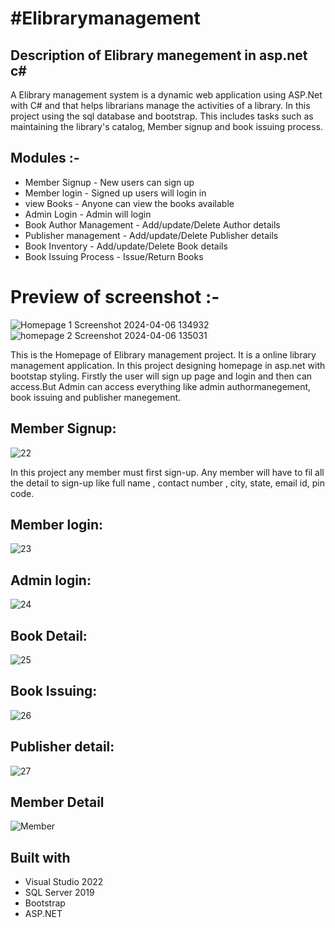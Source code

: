 # #Elibrarymanagement
## Description of Elibrary manegement in asp.net c#

A Elibrary management system is a dynamic web application using ASP.Net with C# and that helps librarians manage the activities of a library. 
In this project using the sql database and bootstrap. 
This includes tasks such as maintaining the library's catalog, Member signup and book issuing process.

## Modules :-
* Member Signup - New users can sign up
* Member login - Signed up users will login in
* view Books - Anyone can view the books available
* Admin Login - Admin will login
* Book Author Management - Add/update/Delete Author details
* Publisher management - Add/update/Delete Publisher details
* Book Inventory -  Add/update/Delete Book details
* Book Issuing Process - Issue/Return Books

# Preview of screenshot :-

![Homepage 1 Screenshot 2024-04-06 134932](https://github.com/AmanAnand03/ElibraryManagement/assets/144671231/a82e3310-1895-4574-b52c-a93313e9b0fb)
![homepage 2 Screenshot 2024-04-06 135031](https://github.com/AmanAnand03/ElibraryManagement/assets/144671231/a9a3e2da-133e-4903-8d19-9c398c478b32)

This is the Homepage of Elibrary management project. It is a online library management application. In this project designing homepage in asp.net with bootstap styling. 
Firstly the user will sign up page and  login and then can access.But  Admin can access everything like admin authormanegement, book issuing and publisher manegement.

## Member Signup:
![22](https://github.com/AmanAnand03/ElibraryManagement/assets/144671231/17325500-9592-4aea-a3a5-34cd4815ae0b)

In this project any member must first sign-up. Any member will have to fil all the detail to sign-up like full name , contact number , city, state, email id, pin code.

## Member login:
![23](https://github.com/AmanAnand03/ElibraryManagement/assets/144671231/29d208d6-6020-4dfe-84db-cab5cc458e2e)

## Admin login:
![24](https://github.com/AmanAnand03/ElibraryManagement/assets/144671231/1641d9fa-caf3-4b46-bb77-ae17b4458225)

## Book Detail:
![25](https://github.com/AmanAnand03/ElibraryManagement/assets/144671231/dff8f585-7c47-4faf-8132-5e243714c1f6)

## Book Issuing:
![26](https://github.com/AmanAnand03/ElibraryManagement/assets/144671231/9e9cbe47-b903-4bdd-b010-41d41423ba82)

## Publisher detail:
![27](https://github.com/AmanAnand03/ElibraryManagement/assets/144671231/f5735c4d-e1ce-48cd-a44b-f1df37e5f1e4)

## Member Detail
![Member](https://github.com/AmanAnand03/ElibraryManagement/assets/144671231/d7e08d76-1279-4720-b636-8aa749c5040e)



## Built with
* Visual Studio 2022
* SQL Server 2019
* Bootstrap
* ASP.NET

  



